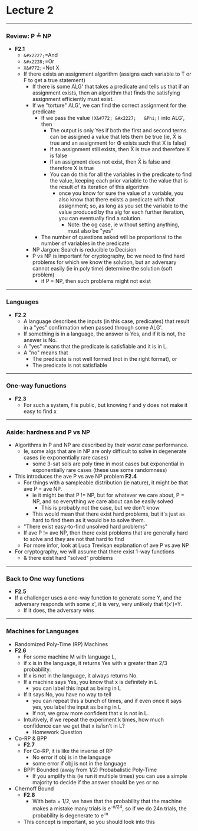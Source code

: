 <h1>Lecture 2</h1>

---

<h3>Review: P &#x225F; NP</h3>

  * __F2.1__
      - `&#x2227;`=And
      - `&#x2228;`=Or
      - `X&#772;`=Not X
      - If there exists an assignment algorithm (assigns each variable to T or F to get a true statement)
          + If there is some ALG' that takes a predicate and tells us that if an assignment exists, then an algorithm that finds the satisfying assignment efficiently must exist.
          + If we "torture" ALG', we can find the correct assignment for the predicate
              * If we pass the value `(X&#772; &#x2227;   &Phi;)` into ALG', then 
                  - The output is only Yes if both the first and second terms can be assigned a value that lets them be true (ie, X&#772; is true and an assignment for  &Phi; exists such that X is false)
                  - If an assignment still exists, then X&#772; is true and therefore X is false
                  - If an assigment does not exist, then X&#772; is false and therefore X is true
                  - You can do this for all the variables in the predicate to find the value, keeping each prior variable to the value that is the result of its iteration of this algorithm
                      + once you know for sure the value of a variable, you also know that there exists a predicate with that assignment; so, as long as you set the variable to the value produced by tha alg for each further iteration, you can eventually find a solution.
                          * Note: the og case, ie without setting anything, must also be "yes"
              * The number of questions asked will be proportional to the number of variables in the predicate
          + NP Jargon: Search is reducible to Decision
          + P vs NP is important for cryptography, bc we need to find hard problems for which we know the solution, but an adversary cannot easily (ie in poly time) determine the solution (soft problem)
              * if P = NP, then such problems might not exist

---

<h3>Languages</h3>

  * __F2.2__
      - A language describes the inputs (in this case, predicates) that result in a "yes" confirmation when passed through some ALG'.
      - If something is in a language, the answer is Yes, and if it is not, the answer is No.
      - A "yes" means that the predicate is satisfiable and it is in L.
      - A "no" means that
          + The predicate is not well formed (not in the right format), or
          + The predicate is not satisfiable

---

<h3>One-way funuctions</h3>

  * __F2.3__
      - For such a system, f is public, but knowing f and y does not make it easy to find x

--- 

<h3>Aside: hardness and P vs NP</h3>

  * Algorithms in P and NP are described by their *worst case* performance.
      - Ie, some algs that are in NP are only difficult to solve in degenerate cases (ie exponentially rare cases)
          + some 3-sat sols are poly time in most cases but exponential in exponentially rare cases (these use some randomness)
  * This introduces the ave P vs ave NP problem __F2.4__
      - For things with a sampleable distribution (ie nature), it might be that ave P = ave NP.
          + ie it might be that P != NP, but for whatever we care about, P = NP, and so everything we care about can be easily solved
              * This is probably not the case, but we don't know
          + This would mean that there exist hard problems, but it's just as hard to find them as it would be to solve them.
      - "There exist easy-to-find unsolved hard problems"
      - If ave P != ave NP, then there exist problems that are generally hard to solve and they are not that hard to find
      - For more infor, look at Luca Trevisan explanation of ave P vs ave NP
  * For cryptography, we will assume that there exist 1-way functions
      - & there exist hard "solved" problems

---

<h3>Back to One way functions</h3>

  * __F2.5__
  * If a challenger uses a one-way function to generate some Y, and the adversary responds with some x', it is very, very unlikely that f(x')=Y.
      - If it does, the adversary wins

---

<h3>Machines for Languages</h3>

  * Randomized Poly-Time (RP) Machines
  * __F2.6__
      - For some machine M with language L,
      - if x is in the language, it returns Yes with a greater than 2/3 probability.
      - If x is not in the language, it always returns No.
      - If a machine says Yes, you know that x is definitely in L
          + you can label this input as being in L
      - If it says No, you have no way to tell
          + you can repeat this a bunch of times, and if even once it says yes, you label the input as being in L
          + If not, we grow more confident that x is not in L.
      - Intuitively, if we repeat the experiment k times, how much confidence can we get that x is/isn't in L?
          + Homework Question
  * Co-RP & BPP
      - __F2.7__
      - For Co-RP, it is like the inverse of RP
          + No error if obj is in the language
          + some error if obj is not in the language
      - BPP: Bounded (away from 1/2) Probabalistic Poly-Time
          + If you amplify this (ie run it multiple times) you can use a simple majority to decide if the answer should be yes or no
  * Chernoff Bound
      - __F2.8__
          + With beta = 1/2, we have that the probability that the machine makes a mistake many trials is e<sup>-n/24</sup>, so if we do 24n trials, the probability is degenerate to e<sup>-n</sup> 
      - This concept is important, so you should look into this